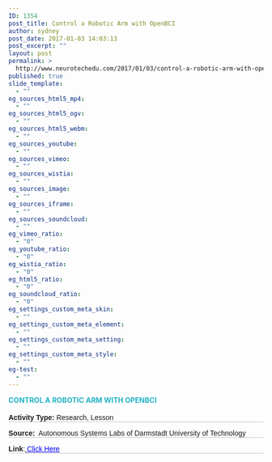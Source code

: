 ```yaml
---
ID: 1354
post_title: Control a Robotic Arm with OpenBCI
author: sydney
post_date: 2017-01-03 14:03:13
post_excerpt: ""
layout: post
permalink: >
  http://www.neurotechedu.com/2017/01/03/control-a-robotic-arm-with-openbci/
published: true
slide_template:
  - ""
eg_sources_html5_mp4:
  - ""
eg_sources_html5_ogv:
  - ""
eg_sources_html5_webm:
  - ""
eg_sources_youtube:
  - ""
eg_sources_vimeo:
  - ""
eg_sources_wistia:
  - ""
eg_sources_image:
  - ""
eg_sources_iframe:
  - ""
eg_sources_soundcloud:
  - ""
eg_vimeo_ratio:
  - "0"
eg_youtube_ratio:
  - "0"
eg_wistia_ratio:
  - "0"
eg_html5_ratio:
  - "0"
eg_soundcloud_ratio:
  - "0"
eg_settings_custom_meta_skin:
  - ""
eg_settings_custom_meta_element:
  - ""
eg_settings_custom_meta_setting:
  - ""
eg_settings_custom_meta_style:
  - ""
eg-test:
  - ""
---
```

<h4 style="text-align: left; color: #23b2c6; text-transform: uppercase; margin-top: 0; margin-bottom: -0.2em;">Control a Robotic Arm with OpenBCI</h4>
&nbsp;
<p style="font-family: 'arial'; margin-top: 0.3em; border-bottom: 1px solid #c4c4c4;"><strong>Activity Type:</strong> Research, Lesson</p>
<p style="font-family: 'arial'; margin-top: 0.2em; border-bottom: 1px solid #c4c4c4;"><strong>Source:</strong>  Autonomous Systems Labs of Darmstadt University of Technology</p>
<p style="font-family: 'arial'; margin-top: 0.2em; border-bottom: 1px solid #c4c4c4;"><strong>Link</strong>:<a href="http://www.ausy.tu-darmstadt.de/uploads/Theses/Abschlussarbeiten/daniel_alte_BSc_thesisc.pdf" target="blank"> <span style="color: blue; text-decoration: underline;">Click Here</span></a></p>